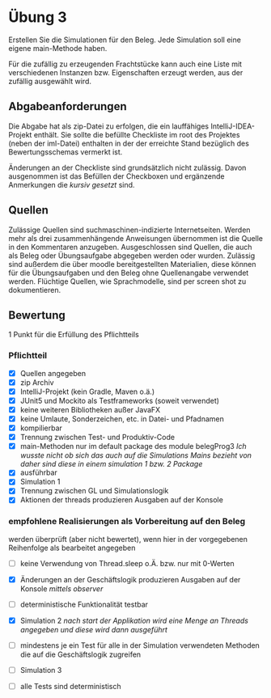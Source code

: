 # Übung 3
Erstellen Sie die Simulationen für den Beleg. Jede Simulation soll eine eigene main-Methode haben.

Für die zufällig zu erzeugenden Frachtstücke kann auch eine Liste mit verschiedenen Instanzen bzw. Eigenschaften erzeugt werden, aus der zufällig ausgewählt wird.

## Abgabeanforderungen
Die Abgabe hat als zip-Datei zu erfolgen, die ein lauffähiges IntelliJ-IDEA-Projekt enthält. Sie sollte die befüllte Checkliste im root des Projektes (neben der iml-Datei) enthalten in der der erreichte Stand bezüglich des Bewertungsschemas vermerkt ist.

Änderungen an der Checkliste sind grundsätzlich nicht zulässig. Davon ausgenommen ist das Befüllen der Checkboxen und ergänzende Anmerkungen die _kursiv gesetzt_ sind.

## Quellen
Zulässige Quellen sind suchmaschinen-indizierte Internetseiten. Werden mehr als drei zusammenhängende Anweisungen übernommen ist die Quelle in den Kommentaren anzugeben. Ausgeschlossen sind Quellen, die auch als Beleg oder Übungsaufgabe abgegeben werden oder wurden. Zulässig sind außerdem die über moodle bereitgestellten Materialien, diese können für die Übungsaufgaben und den Beleg ohne Quellenangabe verwendet werden.
Flüchtige Quellen, wie Sprachmodelle, sind per screen shot zu dokumentieren.

## Bewertung
1 Punkt für die Erfüllung des Pflichtteils

### Pflichtteil
- [X] Quellen angegeben
- [X] zip Archiv
- [X] IntelliJ-Projekt (kein Gradle, Maven o.ä.)
- [X] JUnit5 und Mockito als Testframeworks (soweit verwendet)
- [X] keine weiteren Bibliotheken außer JavaFX
- [X] keine Umlaute, Sonderzeichen, etc. in Datei- und Pfadnamen
- [X] kompilierbar
- [X] Trennung zwischen Test- und Produktiv-Code
- [X] main-Methoden nur im default package des module belegProg3 _Ich wusste nicht ob sich das auch auf die Simulations Mains bezieht von daher sind diese in einem simulation 1 bzw. 2 Package_
- [X] ausführbar
- [X] Simulation 1
- [X] Trennung zwischen GL und Simulationslogik
- [X] Aktionen der threads produzieren Ausgaben auf der Konsole

### empfohlene Realisierungen als Vorbereitung auf den Beleg
werden überprüft (aber nicht bewertet), wenn hier in der vorgegebenen Reihenfolge als bearbeitet angegeben
- [ ] keine Verwendung von Thread.sleep o.Ä. bzw. nur mit 0-Werten
- [X] Änderungen an der Geschäftslogik produzieren Ausgaben auf der Konsole _mittels observer_
- [ ] deterministische Funktionalität testbar
- [X] Simulation 2 _nach start der Applikation wird eine Menge an Threads angegeben und diese wird dann ausgeführt_
- [ ] mindestens je ein Test für alle in der Simulation verwendeten Methoden die auf die Geschäftslogik zugreifen
- [ ] Simulation 3
- [ ] alle Tests sind deterministisch

